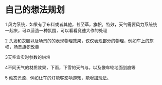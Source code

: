 # 自己的想法规划

1 风力系统，如果有了布料或者其他，甚至草，旗帜，特效，天气需要风力系统统一起来，可以营造一种氛围，可以看看竞速大作的处理

2 头发和衣服以及场景的的表现物理效果，仅仅表现部分的物理，例如车上的旗帜，场景旗帜改善

3天空盒实时参数的烘培

4不同天气的材质效果，下雨，下雪的天气与，以及像车轮地面划痕等

5 动态光源，例如让车的灯能够影响游戏，能增加玩法。

